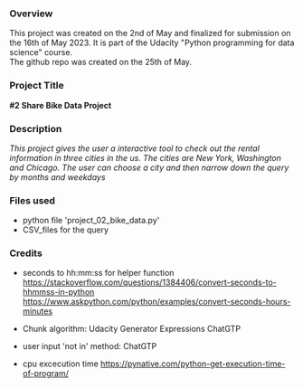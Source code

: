 ### Overview
This project was created on the 2nd of May and finalized for submission on the 16th of May 2023. It is part of the Udacity "Python programming for data science" course.  
The github repo was created on the 25th of May.

### Project Title
**#2 Share Bike Data Project**

### Description
*This project gives the user a interactive tool to check out the rental information in three cities in the us. 
The cities are New York, Washington and Chicago. The user can choose a city and then narrow down the query by months and weekdays*

### Files used
+ python file 'project_02_bike_data.py'
+ CSV_files for the query 

### Credits

+ seconds to hh:mm:ss for helper function 
https://stackoverflow.com/questions/1384406/convert-seconds-to-hhmmss-in-python
https://www.askpython.com/python/examples/convert-seconds-hours-minutes

+ Chunk algorithm: 
Udacity Generator Expressions
ChatGTP

+ user input 'not in' method: 
ChatGTP

+ cpu excecution time
https://pynative.com/python-get-execution-time-of-program/

